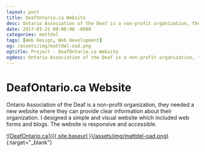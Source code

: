 ```yaml
---
layout: post
title: DeafOntario.ca Website
desc: Ontario Association of the Deaf is a non-profit organization, they needed a new website where they can provide clear information about their organization. I designed a simple and visual website which included web forms and blogs. The website is responsive and accessible.
date: 2017-03-21 00:00:00 -0800
categories: mattdel
tags: [Web Design, Web Development]
og: /assets/img/mattdel-oad.png
ogtitle: Project - DeafOntario.ca Website
ogdesc: Ontario Association of the Deaf is a non-profit organization, they needed a new website where they can provide clear information about their organization. I designed a simple and visual website which included web forms and blogs. The website is responsive and accessible.
---
```


# DeafOntario.ca Website

Ontario Association of the Deaf is a non-profit organization, they needed a new website where they can provide clear information about their organization. I designed a simple and visual website which included web forms and blogs. The website is responsive and accessible.

[![DeafOntario.ca]({{ site.baseurl }}/assets/img/mattdel-oad.png)](//deafontario.ca){:target="\_blank"}

